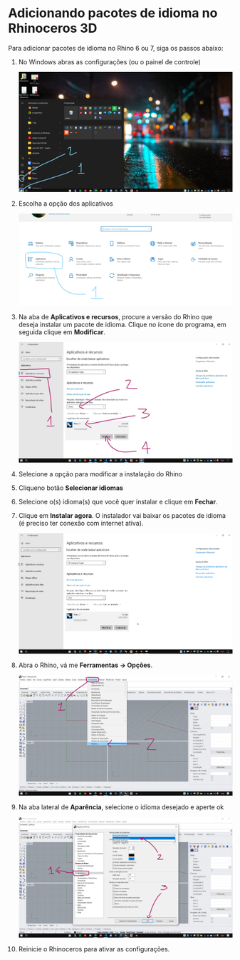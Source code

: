 # Adicionando pacotes de idioma no Rhinoceros 3D


Para adicionar pacotes de idioma no Rhino 6 ou 7, siga os passos abaixo:

1. No Windows abras as configurações (ou o painel de controle)


    ![img](./lang_set_01.jpg)



1. Escolha a opção dos aplicativos


    ![img](./lang_set_02.jpg)


1. Na aba de **Aplicativos e recursos**, procure a versão do Rhino que deseja instalar um pacote de idioma. Clique no ícone do programa, em seguida clique em **Modificar**.

    ![img](./lang_set_03.jpg)


1. Selecione a opção para modificar a instalação do Rhino

1. Cliqueno botão **Selecionar idiomas**

1. Selecione o(s) idioma(s) que você quer instalar e clique em **Fechar**.

1. Clique em **Instalar agora**. O instalador vai baixar os pacotes de idioma (é preciso ter conexão com internet ativa).

    ![img](./modify_lang_pack.gif)


2. Abra o Rhino, vá me **Ferramentas -> Opções**.

    ![img](./options.jpg)

3. Na aba lateral de **Aparência**, selecione o idioma desejado e aperte ok


    ![img](./aparencia.jpg)

4. Reinicie o Rhinoceros para ativar as configurações.